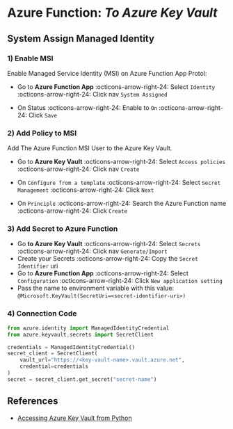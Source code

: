 # Azure Function: _To Azure Key Vault_

## System Assign Managed Identity

### 1) Enable MSI

Enable Managed Service Identity (MSI) on Azure Function App Protol:

* Go to **Azure Function App** :octicons-arrow-right-24: Select `Identity`
  :octicons-arrow-right-24: Click nav `System Assigned`

* On Status :octicons-arrow-right-24: Enable to `On` :octicons-arrow-right-24:
  Click `Save`

### 2) Add Policy to MSI

Add The Azure Function MSI User to the Azure Key Vault.

* Go to **Azure Key Vault** :octicons-arrow-right-24: Select `Access policies`
  :octicons-arrow-right-24: Click nav `Create`

* On `Configure from a template` :octicons-arrow-right-24: Select `Secret Management`
  :octicons-arrow-right-24: Click `Next`

* On `Principle` :octicons-arrow-right-24: Search the Azure Function name
  :octicons-arrow-right-24: Click `Create`

### 3) Add Secret to Azure Function

* Go **to Azure Key Vault** :octicons-arrow-right-24: Select `Secrets`
  :octicons-arrow-right-24: Click nav `Generate/Import`
* Create your Secrets :octicons-arrow-right-24: Copy the `Secret Identifier`
  uri
* Go to **Azure Function App** :octicons-arrow-right-24: Select `Configuration`
  :octicons-arrow-right-24: Click `New application setting`
* Pass the name to environment variable with this value:
  `@Microsoft.KeyVault(SecretUri=<secret-identifier-uri>)`

### 4) Connection Code

```python
from azure.identity import ManagedIdentityCredential
from azure.keyvault.secrets import SecretClient

credentials = ManagedIdentityCredential()
secret_client = SecretClient(
    vault_url="https://<key-vault-name>.vault.azure.net",
    credential=credentials
)
secret = secret_client.get_secret("secret-name")
```

## References

* [Accessing Azure Key Vault from Python](https://servian.dev/accessing-azure-key-vault-from-python-functions-44d548b49b37)
